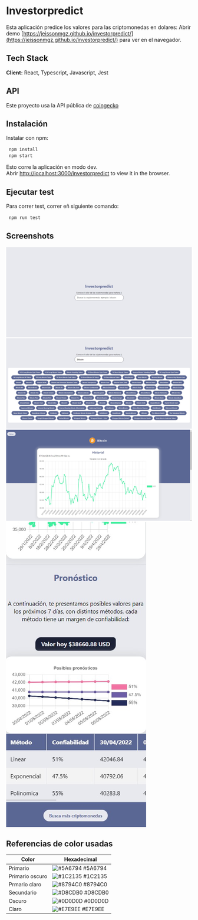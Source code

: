 # Investorpredict
Esta aplicación predice los valores para las criptomonedas en dolares:
Abrir demo [https://jeissonmgz.github.io/investorpredict/](https://jeissonmgz.github.io/investorpredict/) para ver en el navegador.
## Tech Stack
**Client:** React, Typescript, Javascript, Jest
## API
Este proyecto usa la API pública de [coingecko](https://www.coingecko.com/)
## Instalación
Instalar con npm:
```bash
 npm install
 npm start
```
Esto corre la aplicación en modo dev.\
Abrir [http://localhost:3000/investorpredict](http://localhost:3000/investorpredict) to view it in the browser.
## Ejecutar test
Para correr test, correr eñ siguiente comando:
```bash
 npm run test
```
## Screenshots
![Vista del home](https://github.com/jeissonmgz/investorpredict/blob/main/static/img/home.jpg)
![Vista de buscar criptomoneda](https://github.com/jeissonmgz/investorpredict/blob/main/static/img/buscar.jpg)
![Vista de una criptomoneda](https://github.com/jeissonmgz/investorpredict/blob/main/static/img/ver_cripto.jpg)
![Vista del pronóstico](https://github.com/jeissonmgz/investorpredict/blob/main/static/img/ver_pronostico.jpg)

## Referencias de color usadas

| Color             | Hexadecimal                                                           |
| ----------------- | ----------------------------------------------------------------------|
| Primario          | ![#5A6794](https://via.placeholder.com/10/5A6794?text=+) #5A6794      |
| Primario oscuro   | ![#1C2135](https://via.placeholder.com/10/1C2135?text=+) #1C2135      |
| Prmario claro     | ![#8794C0](https://via.placeholder.com/10/8794C0?text=+) #8794C0      |
| Secundario        | ![#D8CDB0](https://via.placeholder.com/10/D8CDB0?text=+) #D8CDB0      |
| Oscuro            | ![#0D0D0D](https://via.placeholder.com/10/0D0D0D?text=+) #0D0D0D      |
| Claro             | ![#E7E9EE](https://via.placeholder.com/10/E7E9EE?text=+) #E7E9EE      |
